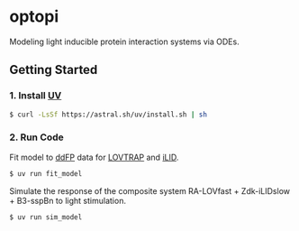# optopi

Modeling light inducible protein interaction systems via ODEs.

## Getting Started

### 1. Install [UV](https://docs.astral.sh/uv/getting-started/installation/)

```bash
$ curl -LsSf https://astral.sh/uv/install.sh | sh
```

### 2. Run Code

Fit model to [ddFP](https://doi.org/10.1016/j.chembiol.2012.01.006) data for [LOVTRAP](https://doi.org/10.1038/nmeth.3926) and [iLID](https://doi.org/10.1073/pnas.1417910112).

```bash
$ uv run fit_model
```

Simulate the response of the composite system RA-LOVfast + Zdk-iLIDslow + B3-sspBn to light stimulation.

```bash
$ uv run sim_model
```
